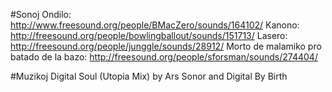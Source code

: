 #Sonoj
Ondilo: http://www.freesound.org/people/BMacZero/sounds/164102/
Kanono: http://freesound.org/people/bowlingballout/sounds/151713/
Lasero: http://freesound.org/people/junggle/sounds/28912/
Morto de malamiko pro batado de la bazo: http://freesound.org/people/sforsman/sounds/274404/

#Muzikoj
Digital Soul (Utopia Mix) by Ars Sonor and Digital By Birth
